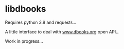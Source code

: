# libdbooks

Requires python 3.8 and requests...

A little interface to deal with www.dbooks.org open API...

Work in progress...
